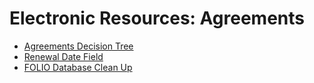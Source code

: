 # Electronic Resources: Agreements

* [Agreements Decision Tree](https://o365coloradoedu-my.sharepoint.com/:u:/g/personal/jusw0456_colorado_edu/Ebjv_uEAd6hMs05lTmoft9sBkVXceTSk5bUuM9EAlvXTrA?e=4%3AetvZHn&at=9&CID=69bc1028-c051-5c1f-40d2-de722709fed4)
* [Renewal Date Field](https://docs.google.com/presentation/d/1bgI6gJmbTyhjucKHCA7ju_UsHtKApDSlaGIQPtq4_DM/edit#slide=id.g103b80a825f_0_28)
* [FOLIO Database Clean Up](https://docs.google.com/spreadsheets/d/1nV7cTbGoHGNTzN_TXeEFYgAzdOnFQHW1/edit#gid=1791045381)
